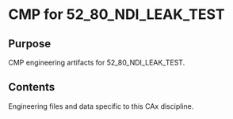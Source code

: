 # CMP for 52_80_NDI_LEAK_TEST

## Purpose
CMP engineering artifacts for 52_80_NDI_LEAK_TEST.

## Contents
Engineering files and data specific to this CAx discipline.

